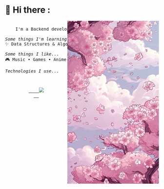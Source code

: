 # 🌸 Hi there :
<img hight="200" width="300" alt="Sakura" align="right" src="./assets/cover.jpg">



<pre> 
    I'm a Backend developer from <i>Argentina</i> ～☆

<i>Some things I'm learning...</i>
✨ Data Structures & Algorithms, Frontend

<i>Some things I like...</i>
🎮 Music • Games • Anime • Code • Art

<i>Technologies I use...</i>
<p align="center">
  <a href="https://skillicons.dev">
    <img src="https://skillicons.dev/icons?i=bootstrap,css,eclipse,figma,git,github,html,java,js,mongodb,mysql,nodejs,notion,npm,py,vscode,windows&perline=8" />
  </a>
</p>
   
</pre>


<!--
**evealvarenga/evealvarenga** is a ✨ _special_ ✨ repository because its `README.md` (this file) appears on your GitHub profile.

Here are some ideas to get you started:

- 🔭 I’m currently working on ...
- 🌱 I’m currently learning ...
- 👯 I’m looking to collaborate on ...
- 🤔 I’m looking for help with ...
- 💬 Ask me about ...
- 📫 How to reach me: ...
- 😄 Pronouns: ...
- ⚡ Fun fact: ...
-->
